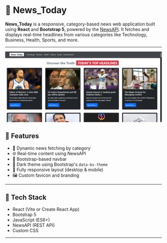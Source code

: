# 📰 News_Today

**News_Today** is a responsive, category-based news web application built using **React** and **Bootstrap 5**, powered by the [NewsAPI](https://newsapi.org/). It fetches and displays real-time headlines from various categories like Technology, Business, Health, Sports, and more.

---
![image alt](https://github.com/Saikat-Git-07/News_Today/blob/4070d1d5c853b86b837881ab350d4fbb62487eaa/News_Today.png)
## 📌 Features

- 🔄 Dynamic news fetching by category
- 🌐 Real-time content using NewsAPI
- 🧭 Bootstrap-based navbar
- 🎨 Dark theme using Bootstrap's `data-bs-theme`
- 📱 Fully responsive layout (desktop & mobile)
- 🖼️ Custom favicon and branding

---

## 🚀 Tech Stack

- React (Vite or Create React App)
- Bootstrap 5
- JavaScript (ES6+)
- NewsAPI (REST API)
- Custom CSS

---

